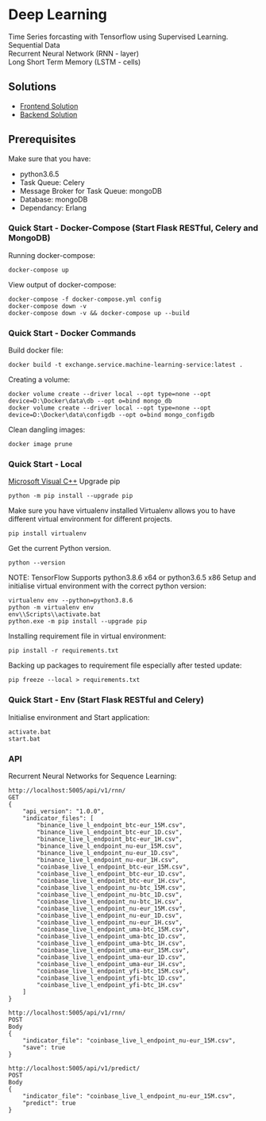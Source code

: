 # Deep Learning

Time Series forcasting with Tensorflow using Supervised Learning. \
Sequential Data \
Recurrent Neural Network (RNN - layer) \
Long Short Term Memory (LSTM - cells)

## Solutions

- [Frontend Solution](exchange.signalR.client.web.frontend/README.md#section)
- [Backend Solution](exchange.service/README.md#section)

## Prerequisites

Make sure that you have:

- python3.6.5
- Task Queue: Celery
- Message Broker for Task Queue: mongoDB
- Database: mongoDB
- Dependancy: Erlang

### Quick Start - Docker-Compose (Start Flask RESTful, Celery and MongoDB)

Running docker-compose:

```shell
docker-compose up
```

View output of docker-compose:

```shell
docker-compose -f docker-compose.yml config
docker-compose down -v
docker-compose down -v && docker-compose up --build
```

### Quick Start - Docker Commands

Build docker file:

```shell
docker build -t exchange.service.machine-learning-service:latest .
```

Creating a volume:

```shell
docker volume create --driver local --opt type=none --opt device=D:\Docker\data\db --opt o=bind mongo_db
docker volume create --driver local --opt type=none --opt device=D:\Docker\data\configdb --opt o=bind mongo_configdb
```

Clean dangling images:

```shell
docker image prune
```

### Quick Start - Local

[Microsoft Visual C++](https://visualstudio.microsoft.com/visual-cpp-build-tools/)
Upgrade pip

```shell
python -m pip install --upgrade pip
```

Make sure you have virtualenv installed
Virtualenv allows you to have different virtual environment for different projects.

```shell
pip install virtualenv
```

Get the current Python version.

```shell
python --version
```

NOTE: TensorFlow Supports python3.8.6 x64 or python3.6.5 x86
Setup and initialise virtual environment with the correct python version:

```shell
virtualenv env --python=python3.8.6
python -m virtualenv env
env\\Scripts\\activate.bat
python.exe -m pip install --upgrade pip
```

Installing requirement file in virtual environment:

```shell
pip install -r requirements.txt
```

Backing up packages to requirement file especially after tested update:

```shell
pip freeze --local > requirements.txt
```

### Quick Start - Env (Start Flask RESTful and Celery)

Initialise environment and Start application:

```shell
activate.bat
start.bat
```

### API

Recurrent Neural Networks for Sequence Learning:

```shell
http://localhost:5005/api/v1/rnn/
GET
{
    "api_version": "1.0.0",
    "indicator_files": [
        "binance_live_l_endpoint_btc-eur_15M.csv",
        "binance_live_l_endpoint_btc-eur_1D.csv",
        "binance_live_l_endpoint_btc-eur_1H.csv",
        "binance_live_l_endpoint_nu-eur_15M.csv",
        "binance_live_l_endpoint_nu-eur_1D.csv",
        "binance_live_l_endpoint_nu-eur_1H.csv",
        "coinbase_live_l_endpoint_btc-eur_15M.csv",
        "coinbase_live_l_endpoint_btc-eur_1D.csv",
        "coinbase_live_l_endpoint_btc-eur_1H.csv",
        "coinbase_live_l_endpoint_nu-btc_15M.csv",
        "coinbase_live_l_endpoint_nu-btc_1D.csv",
        "coinbase_live_l_endpoint_nu-btc_1H.csv",
        "coinbase_live_l_endpoint_nu-eur_15M.csv",
        "coinbase_live_l_endpoint_nu-eur_1D.csv",
        "coinbase_live_l_endpoint_nu-eur_1H.csv",
        "coinbase_live_l_endpoint_uma-btc_15M.csv",
        "coinbase_live_l_endpoint_uma-btc_1D.csv",
        "coinbase_live_l_endpoint_uma-btc_1H.csv",
        "coinbase_live_l_endpoint_uma-eur_15M.csv",
        "coinbase_live_l_endpoint_uma-eur_1D.csv",
        "coinbase_live_l_endpoint_uma-eur_1H.csv",
        "coinbase_live_l_endpoint_yfi-btc_15M.csv",
        "coinbase_live_l_endpoint_yfi-btc_1D.csv",
        "coinbase_live_l_endpoint_yfi-btc_1H.csv"
    ]
}

http://localhost:5005/api/v1/rnn/
POST
Body
{
    "indicator_file": "coinbase_live_l_endpoint_nu-eur_15M.csv",
    "save": true
}

http://localhost:5005/api/v1/predict/
POST
Body
{
    "indicator_file": "coinbase_live_l_endpoint_nu-eur_15M.csv",
    "predict": true
}
```
